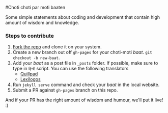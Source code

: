#Choti choti par moti baaten

Some simple statements about coding and development that contain high amount of wisdom and knowledge.


### Steps to contribute

1. [Fork the repo](https://help.github.com/articles/fork-a-repo) and clone it on your system.
2. Create a new branch out off `gh-pages` for your choti-moti *baat*. `git checkout -b new-baat`.
3. Add your *baat* as a post file in `_posts` folder. If possible, make sure to type in `हिन्दी` script. You can use the following translators
    - [Quillpad](http://www.quillpad.in/index.html)
    - [Lexilogos](http://www.lexilogos.com/keyboard/devanagari.htm)
4. Run `jekyll serve` command and check your *baat* in the local website. 
5. Submit a PR against `gh-pages` branch on this repo.

And if your PR has the right amount of wisdom and humour, we'll put it live! :)